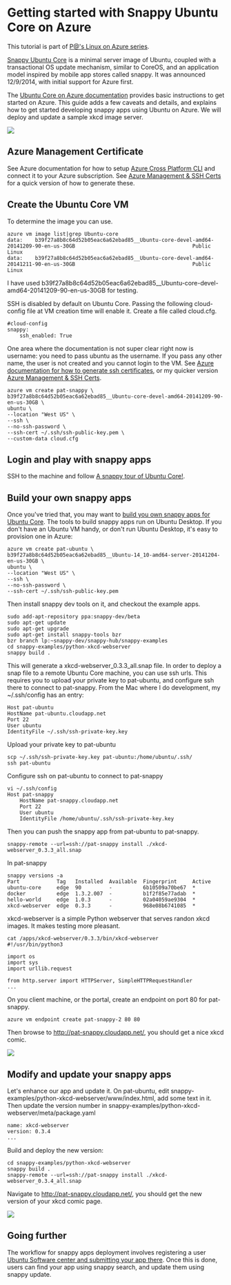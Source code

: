 # Getting started with Snappy Ubuntu Core on Azure

This tutorial is part of [P@'s Linux on Azure series](/../../).

[Snappy Ubuntu Core](http://www.ubuntu.com/cloud/tools/snappy) is a minimal server image of Ubuntu, coupled with a transactional OS update mechanism, similar to CoreOS, and an application model inspired by mobile app stores called snappy. It was announced 12/9/2014, with initial support for Azure first.

The [Ubuntu Core on Azure documentation](http://www.ubuntu.com/cloud/tools/snappy#snappy-azure) provides basic instructions to get started on Azure. This guide adds a few caveats and details, and explains how to get started developing snappy apps using Ubuntu on Azure. We will deploy and update a sample xkcd image server.

<img src="/img/snappy-xkcd-updated.png"/>


## Azure Management Certificate

See Azure documentation for how to setup [Azure Cross Platform CLI](http://azure.microsoft.com/en-us/documentation/articles/xplat-cli/) and connect it to your Azure subscription. See [Azure Management & SSH Certs](/../../coreos/cluster/README.md#certs) for a quick version of how to generate these.

## Create the Ubuntu Core VM

To determine the image you can use.
```
azure vm image list|grep Ubuntu-core
data:    b39f27a8b8c64d52b05eac6a62ebad85__Ubuntu-core-devel-amd64-20141209-90-en-us-30GB                                      Public    Linux  
data:    b39f27a8b8c64d52b05eac6a62ebad85__Ubuntu-core-devel-amd64-20141211-90-en-us-30GB                                      Public    Linux  
```

I have used b39f27a8b8c64d52b05eac6a62ebad85__Ubuntu-core-devel-amd64-20141209-90-en-us-30GB for testing.

SSH is disabled by default on Ubuntu Core. Passing the following cloud-config file at VM creation time will enable it. Create a file called cloud.cfg.

```
#cloud-config
snappy:
    ssh_enabled: True
```

One area where the documentation is not super clear right now is username: you need to pass ubuntu as the username. If you pass any other name, the user is not created and you cannot login to the VM. See [Azure documentation for how to generate ssh certificates](http://azure.microsoft.com/en-us/documentation/articles/virtual-machines-linux-use-ssh-key/), or my quicker version [Azure Management & SSH Certs](/../../coreos/cluster/README.md#certs).

```
azure vm create pat-snappy \
b39f27a8b8c64d52b05eac6a62ebad85__Ubuntu-core-devel-amd64-20141209-90-en-us-30GB \
ubuntu \
--location "West US" \
--ssh \
--no-ssh-password \
--ssh-cert ~/.ssh/ssh-public-key.pem \
--custom-data cloud.cfg
```

## Login and play with snappy apps

SSH to the machine and follow [A snappy tour of Ubuntu Core!](http://www.ubuntu.com/cloud/tools/snappy#core-tour).

## Build your own snappy apps

Once you've tried that, you may want to [build you own snappy apps for Ubuntu Core](http://www.ubuntu.com/cloud/tools/snappy#snappy-apps). The tools to build snappy apps run on Ubuntu Desktop. If you don't have an Ubuntu VM handy, or don't run Ubuntu Desktop, it's easy to provision one in Azure:

```
azure vm create pat-ubuntu \
b39f27a8b8c64d52b05eac6a62ebad85__Ubuntu-14_10-amd64-server-20141204-en-us-30GB \
ubuntu \
--location "West US" \
--ssh \
--no-ssh-password \
--ssh-cert ~/.ssh/ssh-public-key.pem
```

Then install snappy dev tools on it, and checkout the example apps.

```
sudo add-apt-repository ppa:snappy-dev/beta
sudo apt-get update
sudo apt-get upgrade
sudo apt-get install snappy-tools bzr
bzr branch lp:~snappy-dev/snappy-hub/snappy-examples
cd snappy-examples/python-xkcd-webserver
snappy build .
```
This will generate a xkcd-webserver_0.3.3_all.snap file. In order to deploy a snap file to a remote Ubuntu Core machine, you can use ssh urls. This requires you to upload your private key to pat-ubuntu, and configure ssh there to connect to pat-snappy. From the Mac where I do development, my ~/.ssh/config has an entry:

```
Host pat-ubuntu
HostName pat-ubuntu.cloudapp.net
Port 22
User ubuntu
IdentityFile ~/.ssh/ssh-private-key.key
```

Upload your private key to pat-ubuntu

```
scp ~/.ssh/ssh-private-key.key pat-ubuntu:/home/ubuntu/.ssh/
ssh pat-ubuntu
```

Configure ssh on pat-ubuntu to connect to pat-snappy

```
vi ~/.ssh/config
Host pat-snappy
    HostName pat-snappy.cloudapp.net
    Port 22
    User ubuntu
    IdentityFile /home/ubuntu/.ssh/ssh-private-key.key
```

Then you can push the snappy app from pat-ubuntu to pat-snappy.

```
snappy-remote --url=ssh://pat-snappy install ./xkcd-webserver_0.3.3_all.snap
```

In pat-snappy

```
snappy versions -a
Part            Tag   Installed  Available  Fingerprint     Active  
ubuntu-core     edge  90         -          6b10509a70be67  *       
docker          edge  1.3.2.007  -          b1f2f85e77adab  *       
hello-world     edge  1.0.3      -          02a04059ae9304  *       
xkcd-webserver  edge  0.3.3      -          968e08b6741085  *  
```

xkcd-webserver is a simple Python webserver that serves randon xkcd images. It makes testing more pleasant.

```
cat /apps/xkcd-webserver/0.3.3/bin/xkcd-webserver
#!/usr/bin/python3

import os
import sys
import urllib.request

from http.server import HTTPServer, SimpleHTTPRequestHandler
...
```

On you client machine, or the portal, create an endpoint on port 80 for pat-snappy.

```
azure vm endpoint create pat-snappy-2 80 80
```

Then browse to http://pat-snappy.cloudapp.net/, you should get a nice xkcd comic.

<img src="/img/snappy-xkcd.png"/>

## Modify and update your snappy apps

Let's enhance our app and update it. On pat-ubuntu, edit snappy-examples/python-xkcd-webserver/www/index.html, add some text in it. Then update the version number in snappy-examples/python-xkcd-webserver/meta/package.yaml

```
name: xkcd-webserver
version: 0.3.4
...
```
Build and deploy the new version:

```
cd snappy-examples/python-xkcd-webserver
snappy build .
snappy-remote --url=ssh://pat-snappy install ./xkcd-webserver_0.3.4_all.snap
```

Navigate to http://pat-snappy.cloudapp.net/, you should get the new version of your xkcd comic page.

<img src="/img/snappy-xkcd-updated.png"/>

## Going further

The workflow for snappy apps deployment involves registering a user [Ubuntu Software center and submitting your app there](https://myapps.developer.ubuntu.com/dev/click-apps/new/). Once this is done, users can find your app using snappy search, and update them using snappy update.
